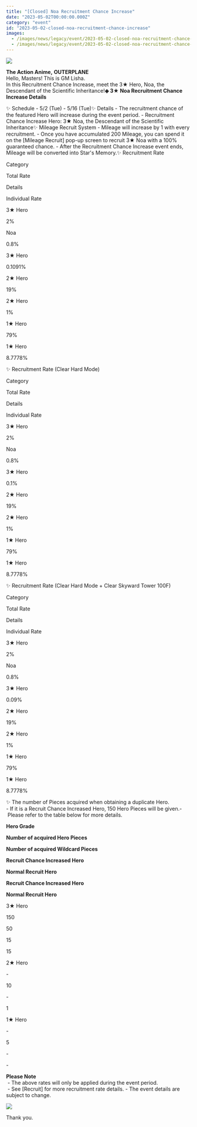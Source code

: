 ```yaml
---
title: "[Closed] Noa Recruitment Chance Increase"
date: "2023-05-02T00:00:00.000Z"
category: "event"
id: "2023-05-02-closed-noa-recruitment-chance-increase"
images:
  - /images/news/legacy/event/2023-05-02-closed-noa-recruitment-chance-increase/c5fa0280f0bc46669c5eab860d078fca.webp
  - /images/news/legacy/event/2023-05-02-closed-noa-recruitment-chance-increase/6501a0aa619e49e19bd4c91ecdebd1bb_002.webp
---
```


![](/images/news/legacy/event/2023-05-02-closed-noa-recruitment-chance-increase/c5fa0280f0bc46669c5eab860d078fca.webp)

**The Action Anime,** **OUTERPLANE**  
Hello, Masters! This is GM Lisha.  
In this Recruitment Chance Increase, meet the 3★ Hero, Noa, the Descendant of the Scientific Inheritance!**◈ 3★ Noa Recruitment Chance Increase Details**  
  
✨ Schedule - 5/2 (Tue) - 5/16 (Tue)✨ Details - The recruitment chance of the featured Hero will increase during the event period. - Recruitment Chance Increase Hero: 3★ Noa, the Descendant of the Scientific Inheritance✨ Mileage Recruit System - Mileage will increase by 1 with every recruitment. - Once you have accumulated 200 Mileage, you can spend it on the \[Mileage Recruit\] pop-up screen to recruit 3★ Noa with a 100% guaranteed chance. - After the Recruitment Chance Increase event ends, Mileage will be converted into Star's Memory.✨ Recruitment Rate

Category

Total Rate

Details

Individual Rate

3★ Hero

2%

Noa

0.8%

3★ Hero

0.1091%

2★ Hero

19%

2★ Hero

1%

1★ Hero

79%

1★ Hero

8.7778%

  
✨ Recruitment Rate (Clear Hard Mode)

Category

Total Rate

Details

Individual Rate

3★ Hero

2%

Noa

0.8%

3★ Hero

0.1%

2★ Hero

19%

2★ Hero

1%

1★ Hero

79%

1★ Hero

8.7778%

  
✨ Recruitment Rate (Clear Hard Mode + Clear Skyward Tower 100F)

Category

Total Rate

Details

Individual Rate

3★ Hero

2%

Noa

0.8%

3★ Hero

0.09%

2★ Hero

19%

2★ Hero

1%

1★ Hero

79%

1★ Hero

8.7778%

  
✨ The number of Pieces acquired when obtaining a duplicate Hero.  
\- If it is a Recruit Chance Increased Hero, 150 Hero Pieces will be given.- Please refer to the table below for more details.

**Hero Grade**  

**Number of acquired Hero Pieces**  

**Number of acquired Wildcard Pieces**  

**Recruit Chance Increased Hero**  

**Normal Recruit Hero**  

**Recruit Chance Increased Hero**  

**Normal Recruit Hero**  

3★ Hero  

150

50

15

15

2★ Hero  

\-

10

\-

1

1★ Hero  

\-

5

\-

\-

  
**Please Note**  
 - The above rates will only be applied during the event period.  
 - See \[Recruit\] for more recruitment rate details. - The event details are subject to change.

![](/images/news/legacy/event/2023-05-02-closed-noa-recruitment-chance-increase/6501a0aa619e49e19bd4c91ecdebd1bb_002.webp)

  
Thank you.
